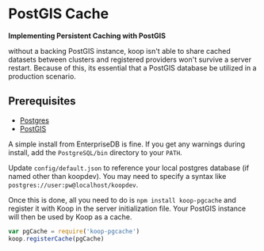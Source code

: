 # PostGIS Cache

**Implementing Persistent Caching with PostGIS**

without a backing PostGIS instance, koop isn't able to share cached datasets between clusters and registered providers won't survive a server restart.  Because of this, its essential that a PostGIS database be utilized in a production scenario.

## Prerequisites

- [Postgres](https://wiki.postgresql.org/wiki/Detailed_installation_guides)
- [PostGIS](http://postgis.net/install)

A simple install from EnterpriseDB is fine. If you get any warnings during install, add the `PostgreSQL/bin` directory to your `PATH`.

Update `config/default.json` to reference your local postgres database (if named other than koopdev). You may need to specify a syntax like `postgres://user:pw@localhost/koopdev`.

Once this is done, all you need to do is `npm install koop-pgcache` and register it with Koop in the server initialization file. Your PostGIS instance will then be used by Koop as a cache.

```js
var pgCache = require('koop-pgcache')
koop.registerCache(pgCache)
```
